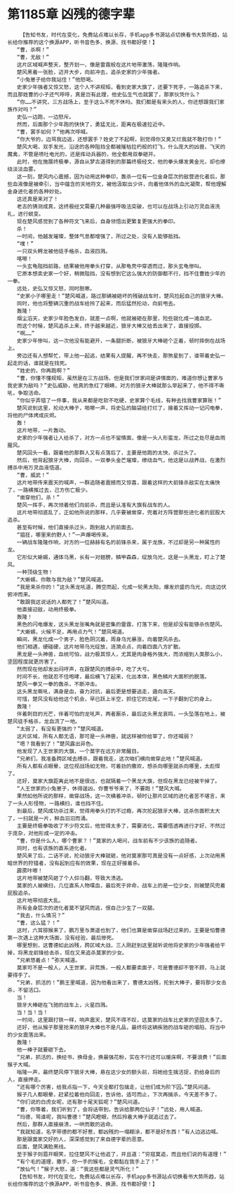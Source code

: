 # 第1185章 凶残的德字辈
        【告知书友，时代在变化，免费站点难以长存，手机app多书源站点切换看书大势所趋，站长给你推荐的这个换源APP，听书音色多、换源、找书都好使！】
       “曹，杀啊！”
       “曹，无敌！”
       这片区域喊声整天，整齐划一，像是雷霆般在这片地带激荡，隆隆作响。
       楚风黑着一张脸，迈开大步，向前冲去，追杀史家的少年强者。
       “小兔崽子给你我站住！”他怒喝。
       史家少年强者又惊又怒，这个人不讲规矩，看到史家大旗了，还要下死手，一路追杀下来，而且那姓曹的小子还气呼呼，真是岂有此理，他史弘生气也就罢了，那家伙凭什么？
       “你……不讲究，三方战场上，至于这么不死不休吗，我们都是有来头的人，你还想跟我们家族作对吗？”
       史弘一边跑，一边怒斥。
       然而，后面那个少年跑的快快了，勇猛无比，距离在极速拉近中。
       “曹，罢手如何？”他再次呼喊。
       “你大爷的，边骂我边逃，还想罢手？姓史了不起啊，别觉得你又臭又烂我就不敢打你！”
       楚风大喝，双手发光，沿途的各种阻挡全都被摧枯拉朽般的打飞，什么庞大的凶兽，飞天的魔禽，不管是喷吐电光的，还是挥动兵器的，他全都用双拳砸开。
       此时，他在施展终极拳，源自从梦古道得到的那篇终极经文，他的拳头爆发黄金光，却也缭绕淡淡血雾。
       这一刻，楚风内心震撼，因为动用这种拳印，轰杀一位有一位金身层次的敌营进化者后，那些血液像是被牵引，当中蕴含的天地符文，被他汲取出少许，向着他体外的血光凝聚，帮他理解金身进化者的各种妙处。
       这还真是来对了！
       老古的猜测成真，这终极经文需要几种最强呼吸法突破，也可以在战场上引动万灵血液洗礼，进行蜕变。
       现在楚风感觉到了各种符文飞来后，自身领悟出更繁复更强大的拳印。
       杀！
       一时间，他越发璀璨，整体气息都增强了，所过之处，没有人能够抵挡。
       “噗！”
       一只双头鳄龙被他徒手格杀，血液四溅。
       喀嚓！
       一头玄龟阻挡前路，结果被他用拳头打穿，从那龟壳中穿透而过，那头玄龟惨叫。
       它原本想卖史家一个好，稍微阻挡，没有想到它这么强大的防御都不行，挡不住曹姓少年的一拳。
       远处，史弘又惊又怒，同时胆寒。
       “史家小子哪里走！”楚风喊道，路过那辆被砸坏的残破战车时，楚风捡起自己的狼牙大棒。
       同时，他也将整辆沉重的战车给拎了起来，而后猛然抡动，向前甩去。
       轰隆！
       烟尘滔天，史家少年脸色发白，就差一点啊，他就被砸在那里，险些就化成一滩血泥。
       而这个时候，楚风追杀上来，终于越来越近，狼牙大棒又给丢出来了，直接投掷。
       “啊……”
       史家少年惨叫，这一次他没有能避开，一条腿折断，被狼牙大棒砸个正着，顿时摔倒在战场上。
       旁边还有人想帮忙，带上他一起逃，结果有人提醒，再不快走，那煞星到了，谁带着史弘一起走的话，谁就是在找死。
       “姓史的，你再跑啊？”
       “曹，你懂不懂规矩，虽然是在三方战场，但是我们世家间是讲情面的，难道你想让曹家与我史家为敌吗？”史弘威胁，他真的急红了眼睛，对方的狼牙大棒就那么举起来了，他不得不嘶吼，争取活命。
       “你似乎弄错了一件事，我从来都是吃软不吃硬，史家算个毛线，有种去找我曹家算账！”
       楚风说到这里，抡动大棒子，啪嚓一声，将史弘的脑袋给打烂了，接着又挥动一记闪电拳，将他的尸体烤成灰烬。
       轰！
       这片地带，一片轰动。
       史家的少年强者让人给杀了，对方一点也不留情面，像是一头人形蛮龙，所过之处尽是血雨腥风。
       楚风回头一看，跟着他的那群人又有点落后了，主要是他跑的太快，杀过头了。
       然后，他背起狼牙大棒，向回杀，一双拳头金芒璀璨，缭绕血气，他这是以战养战，在激烈搏杀中用万灵血液悟道。
       “曹，威武！”
       这片地带传来震天的喊声，一群追随者震撼而又惊喜，跟着这样的大前锋杀敌实在太痛快了，一路横推过去，己方伤亡极少。
       “凿穿他们，杀！”
       楚风一挥手，再次领着他们向前杀，而且是认准有大旗有战车的人。
       这片地带彻底乱了，正如他所说的那样，几乎要被凿穿，兜着对方阵营那些进化者的屁股大追杀。
       甚至有时候，他们直接杀过头，跑到敌人的前面去。
       “猖狂，哪里来的野人！”一声爆喝传来。
       一辆战车隆隆作响，对方的一位赫赫有名的前锋杀来，属于龙族，不过却是另一种属性的龙。
       它形似大蜥蜴，通体乌黑，长有一对翅膀，鳞甲森森，绽放乌光，这是一头黑龙，盯上了楚风。
       一种顶级生物！
       “大蜥蜴，你敢与我为敌？”楚风喊道。
       “我是来杀你的！”这头黑龙吼道，腾空而起，化成一轮黑太阳，爆发炽盛的乌光，向这边伏俯冲而来。
       “敢跟我这说话的人都死了！”楚风叫道。
       他直接迎敌，动用终极拳。
       轰隆！
       黑色的闪电爆发，这头黑龙张嘴角就是密集的雷霆，打落下来，但是却没有能够杀伤楚风。
       “大蜥蜴，火候不足，再用点力气！”楚风喝道。
       瞬间，黑龙化成一个男子，脸色阴沉着，周身乌光暴涨，向着楚风杀去。
       他们相遇，硬碰硬，这片地带乌光绽放，涟漪点点，向着四面八方扩散。
       黑龙是一头神兽，血统可怕，战力极其惊人，尤其是肉身格外强大，而浓缩到人类那么小，坚固程度就更厉害了。
       然而现在他却发出闷哼声，在跟楚风的搏杀中，吃了大亏。
       时间不长，他就忍不住咆哮，最后横飞了起来，化出本体，黑色鳞片大面积的脱落。
       楚风一拳又一拳的轰杀，不断冲击。
       这头黑龙嘶吼，满身是血，奋力对抗，最后更是想要逃走，遁向高天。
       可惜，楚风没有给他这个机会，早已跃上半空，抓住它的龙尾，一下子翻到它的身上。
       轰隆！
       伴着刺目的光芒，伴着可怕的龙吼声，两者厮杀，最后这头黑龙哀鸣，一头坠落在地上，被楚风徒手格杀，龙血流了一地。
       “太弱了，有没有更强的？”楚风喊道。
       这片区域，所有人都无语，那可是一头神兽，就这样被你给宰了，你还喊弱？
       “嗯？我看到了！”楚风露出异色。
       他发现了人王世家的大旗，一个莫字在远方非常醒目。
       “兄弟们，我准备跨区域去搏杀，跟着我走，这次咱们横向凿穿此地！”楚风喊道。
       所有人都有点眼晕，这位视战场如无物，可着劲的撒欢，想杀向哪里就杀向哪里，太彪悍了。
       还好，莫家大旗距离此地不是很远，也就隔着一个黑龙大旗，但现在黑龙已经被干掉了。
       “人王世家的小兔崽子，休得逞凶，你曹爷爷来了，不要跑！”楚风大喊。
       果然如他所说的那样，凿穿战场，这一次横着冲杀，顿时让那片区域的进化者苦不堪言，来了一头人形怪物，一路横扫，谁也挡不住。
       到最后，楚风成功杀过来，觉得用拳头打的不过瘾，再次抡起狼牙大棒，这杀伤面积太大了，一扫就是一片，鲜血汩汩而涌。
       主要是终极拳吸收了不少符文后，他觉得太多了，需要消化，需要悟透再进行才好，不然过于庞杂，对他形成一定的冲击。
       “曹，你是什么人，哪个曹家？！”莫家的人喝问，战车前有不少该族的追随者。
       同时，也有该族的直系进化者。
       楚风来了后，二话不说，抡动狼牙大棒就砸，他对莫家那可真是没有一点好感，上次动用黑暗世界的狩猎者，没有起到应有的效果，现在正好接着杀。
       霹雳咔嚓！
       这片地带被楚风砸了个人仰马翻，导致大溃逃。
       莫家的人被横扫，几位直系人物喋血，最后死于非命，战车上的是一位少女，则被楚风兜着屁股追杀。
       这片地带彻底大乱。
       所有金身层次的进化者莫不望风而逃，恨自己少生了一双腿。
       “我去，什么情况？”
       “曹，这么猛？！”
       这时，六耳猕猴来了，鹏万里与萧遥也到了，他们也算是凿穿战场赶过来的，主要是怕曹德第一次遇上这种大场面，没有经验，最后惨死。
       哪里想到，这曹德如此凶残，跨区域大战，三人刚赶到这里就听说他将史家的少年强者给干掉，将黑龙前锋给击杀，现在又来追杀莫家的少女。
       “兄弟悠着点！”弥天喊道。
       莫家可不是一般人，人王世家，异荒族，一般人都要卖面子，可是曹德却不管不顾，马上就要得手了。
       “兄弟，抓活的！”鹏王里喊道，因为他看出来了，曹德太凶残，抡到大棒子，要将那少女击杀，不留活口。
       当！
       狼牙大棒砸在飞驰的战车上，火星四溅。
       当！当！当！
       一时间，这里跟打铁一样，响声震天，楚风不得不叹，这莫家的战车比史家的坚固太多了。
       还好，他从猴子那里抢来的狼牙大棒也不是凡品，最终将这辆疾驰的战车砸的塌陷，将当中的少女震落出来。
       轰隆！
       他一棒子就要砸下去。
       “兄弟，抓活的，换经书，换母金，换最强花粉，实在不行还可以暖床啊，不要浪费！”后面猴子大喊。
       嗡隆一声，最终楚风停下狼牙大棒，悬在这少女的额头前，将她给生擒活捉，扔给身后的人，直接押走。
       “还有哪个厉害，给我点指一下，今天全都打包擒走，让他们成为阶下囚。”楚风问道。
       猴子几人都眼晕，赶紧拉着他向回走，告诉他，适可而止，下次再擒杀，今天差不多了。
       “你们说的白虎女呢，还有那十尾天狐呢？”楚风问道。
       “曹，你等着，我们听到了，会将话带到，告诉给那两位仙子！”远处，用人喊道。
       “玛德，骂谁呢，我叫曹德！”楚风瞪眼，然后拎着大棒子就追过去了。
       然后，那群人直接崩溃，一哄而散的逃命。
       “我就知道，名字带德的都不好惹，都凶残的一塌糊涂，都不是好东西！”有人边逃边喊。
       那是跟莫家交好的人，深深感觉到了来自德字辈的恶意。
       后面，楚风满脸黑线。
       至于猴子则眉开眼笑，拉住楚风不让他追了，并且道：“穷寇莫追，而且他们说的有道理！”
       “有个毛的道理，撒手，你一手的猴毛，全都黏在我手上了！”
       “放仙气！”猴子大怒，道：“我这些都是灵气所化！”
       【告知书友，时代在变化，免费站点难以长存，手机app多书源站点切换看书大势所趋，站长给你推荐的这个换源APP，听书音色多、换源、找书都好使！】